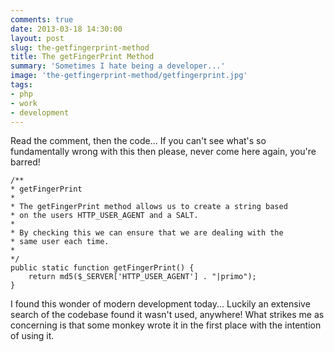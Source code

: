 ```yaml
---
comments: true
date: 2013-03-18 14:30:00
layout: post
slug: the-getfingerprint-method
title: The getFingerPrint Method
summary: 'Sometimes I hate being a developer...'
image: 'the-getfingerprint-method/getfingerprint.jpg'
tags:
- php
- work
- development
---
```


Read the comment, then the code... If you can't see what's so fundamentally wrong with this then please, never come here again, you're barred!

    /**
    * getFingerPrint
    * 
    * The getFingerPrint method allows us to create a string based 
    * on the users HTTP_USER_AGENT and a SALT.
    * 
    * By checking this we can ensure that we are dealing with the 
    * same user each time.
    * 
    */
    public static function getFingerPrint() { 
        return md5($_SERVER['HTTP_USER_AGENT'] . "|primo");        
    }

I found this wonder of modern development today... Luckily an extensive search of the codebase found it wasn't used, anywhere! What strikes me as concerning is that some monkey wrote it in the first place with the intention of using it.